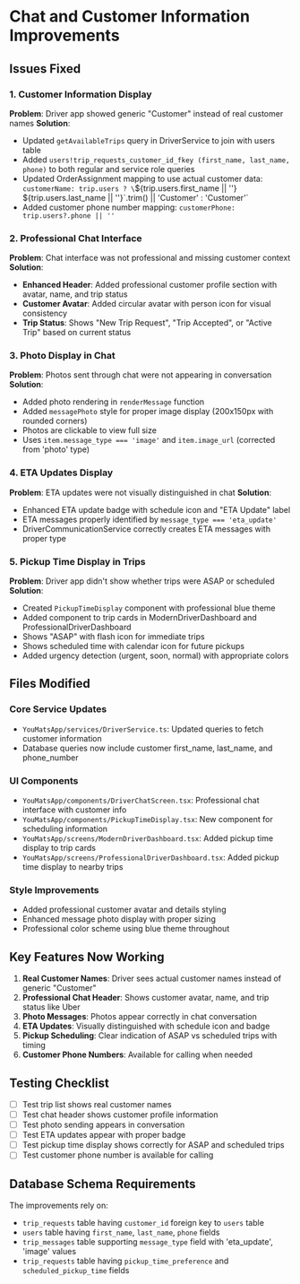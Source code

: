 # Chat and Customer Information Improvements

## Issues Fixed

### 1. Customer Information Display
**Problem**: Driver app showed generic "Customer" instead of real customer names
**Solution**: 
- Updated `getAvailableTrips` query in DriverService to join with users table
- Added `users!trip_requests_customer_id_fkey (first_name, last_name, phone)` to both regular and service role queries
- Updated OrderAssignment mapping to use actual customer data: `customerName: trip.users ? \`${trip.users.first_name || ''} ${trip.users.last_name || ''}\`.trim() || 'Customer' : 'Customer'`
- Added customer phone number mapping: `customerPhone: trip.users?.phone || ''`

### 2. Professional Chat Interface
**Problem**: Chat interface was not professional and missing customer context
**Solution**:
- **Enhanced Header**: Added professional customer profile section with avatar, name, and trip status
- **Customer Avatar**: Added circular avatar with person icon for visual consistency
- **Trip Status**: Shows "New Trip Request", "Trip Accepted", or "Active Trip" based on current status

### 3. Photo Display in Chat
**Problem**: Photos sent through chat were not appearing in conversation
**Solution**:
- Added photo rendering in `renderMessage` function
- Added `messagePhoto` style for proper image display (200x150px with rounded corners)
- Photos are clickable to view full size
- Uses `item.message_type === 'image'` and `item.image_url` (corrected from 'photo' type)

### 4. ETA Updates Display
**Problem**: ETA updates were not visually distinguished in chat
**Solution**:
- Enhanced ETA update badge with schedule icon and "ETA Update" label
- ETA messages properly identified by `message_type === 'eta_update'`
- DriverCommunicationService correctly creates ETA messages with proper type

### 5. Pickup Time Display in Trips
**Problem**: Driver app didn't show whether trips were ASAP or scheduled
**Solution**:
- Created `PickupTimeDisplay` component with professional blue theme
- Added component to trip cards in ModernDriverDashboard and ProfessionalDriverDashboard  
- Shows "ASAP" with flash icon for immediate trips
- Shows scheduled time with calendar icon for future pickups
- Added urgency detection (urgent, soon, normal) with appropriate colors

## Files Modified

### Core Service Updates
- `YouMatsApp/services/DriverService.ts`: Updated queries to fetch customer information
- Database queries now include customer first_name, last_name, and phone_number

### UI Components
- `YouMatsApp/components/DriverChatScreen.tsx`: Professional chat interface with customer info
- `YouMatsApp/components/PickupTimeDisplay.tsx`: New component for scheduling information
- `YouMatsApp/screens/ModernDriverDashboard.tsx`: Added pickup time display to trip cards
- `YouMatsApp/screens/ProfessionalDriverDashboard.tsx`: Added pickup time display to nearby trips

### Style Improvements
- Added professional customer avatar and details styling
- Enhanced message photo display with proper sizing
- Professional color scheme using blue theme throughout

## Key Features Now Working

1. **Real Customer Names**: Driver sees actual customer names instead of generic "Customer"
2. **Professional Chat Header**: Shows customer avatar, name, and trip status like Uber
3. **Photo Messages**: Photos appear correctly in chat conversation
4. **ETA Updates**: Visually distinguished with schedule icon and badge
5. **Pickup Scheduling**: Clear indication of ASAP vs scheduled trips with timing
6. **Customer Phone Numbers**: Available for calling when needed

## Testing Checklist

- [ ] Test trip list shows real customer names
- [ ] Test chat header shows customer profile information
- [ ] Test photo sending appears in conversation
- [ ] Test ETA updates appear with proper badge
- [ ] Test pickup time display shows correctly for ASAP and scheduled trips
- [ ] Test customer phone number is available for calling

## Database Schema Requirements

The improvements rely on:
- `trip_requests` table having `customer_id` foreign key to `users` table
- `users` table having `first_name`, `last_name`, `phone` fields
- `trip_messages` table supporting `message_type` field with 'eta_update', 'image' values
- `trip_requests` table having `pickup_time_preference` and `scheduled_pickup_time` fields
